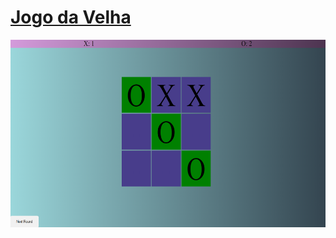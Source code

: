 # [Jogo da Velha](https://felipetega.github.io/Jogo-Da-Velha/)

 <img height="300" width="600" src="velha.png">
